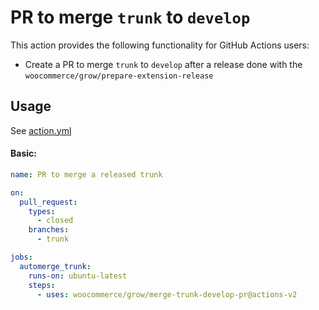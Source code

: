 # PR to merge `trunk` to `develop`

This action provides the following functionality for GitHub Actions users:

- Create a PR to merge `trunk` to `develop` after a release done with the `woocommerce/grow/prepare-extension-release`

## Usage

See [action.yml](action.yml)

#### Basic:

```yaml
name: PR to merge a released trunk

on:
  pull_request:
    types:
      - closed
    branches:
      - trunk

jobs:
  automerge_trunk:
    runs-on: ubuntu-latest
    steps:
      - uses: woocommerce/grow/merge-trunk-develop-pr@actions-v2
```
